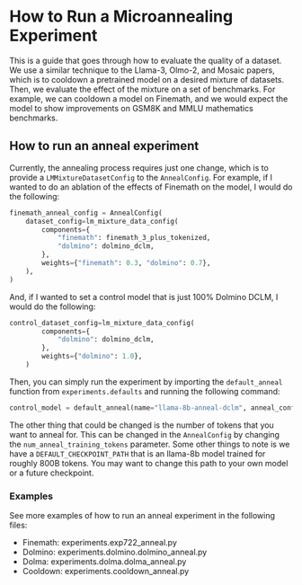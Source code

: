 # How to Run a Microannealing Experiment

This is a guide that goes through how to evaluate the quality of a dataset. We use a similar technique to the Llama-3, Olmo-2, and Mosaic papers, which is to cooldown a pretrained
model on a desired mixture of datasets. Then, we evaluate the effect of the mixture on a set of benchmarks. For example, we can cooldown a model on Finemath, and we would
expect the model to show improvements on GSM8K and MMLU mathematics benchmarks.

## How to run an anneal experiment

Currently, the annealing process requires just one change, which is to provide a `LMMixtureDatasetConfig` to the `AnnealConfig`.
For example, if I wanted to do an ablation of the effects of Finemath on the model, I would do the following:

```python
finemath_anneal_config = AnnealConfig(
    dataset_config=lm_mixture_data_config(
        components={
            "finemath": finemath_3_plus_tokenized,
            "dolmino": dolmino_dclm,
        },
        weights={"finemath": 0.3, "dolmino": 0.7},
    ),
)
```

And, if I wanted to set a control model that is just 100% Dolmino DCLM, I would do the following:

```python
control_dataset_config=lm_mixture_data_config(
        components={
            "dolmino": dolmino_dclm,
        },
        weights={"dolmino": 1.0},
    )
```

Then, you can simply run the experiment by importing the `default_anneal` function from `experiments.defaults` and running the following command:

```python
control_model = default_anneal(name="llama-8b-anneal-dclm", anneal_config=control_dclm_anneal_config)
```

The other thing that could be changed is the number of tokens that you want to anneal for. This can be changed in the `AnnealConfig` by changing the `num_anneal_training_tokens` parameter.
Some other things to note is we have a `DEFAULT_CHECKPOINT_PATH` that is an llama-8b model trained for roughly 800B tokens. You may want to change this path to your own model or a future checkpoint.


### Examples
See more examples of how to run an anneal experiment in the following files:
- Finemath: experiments.exp722_anneal.py
- Dolmino: experiments.dolmino.dolmino_anneal.py
- Dolma: experiments.dolma.dolma_anneal.py
- Cooldown: experiments.cooldown_anneal.py
